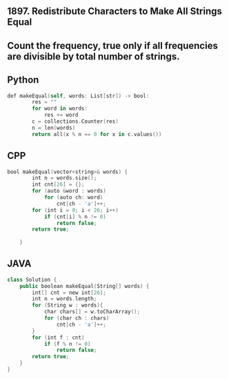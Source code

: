 ## 1897. Redistribute Characters to Make All Strings Equal

## Count the frequency, true only if all frequencies are divisible by total number of strings.

## Python
```swift
def makeEqual(self, words: List[str]) -> bool:
        res = ""
        for word in words:
            res += word
        c = collections.Counter(res)
        n = len(words)
        return all(x % n == 0 for x in c.values())
```
## CPP
```swift
bool makeEqual(vector<string>& words) {
        int n = words.size();
        int cnt[26] = {};
        for (auto &word : words)
            for (auto ch: word)
                cnt[ch - 'a']++;
        for (int i = 0; i < 26; i++)
            if (cnt[i] % n != 0)
                return false;
        return true;
        
    }
```
## JAVA
```swift
class Solution {
    public boolean makeEqual(String[] words) {
        int[] cnt = new int[26];
        int n = words.length;
        for (String w : words){
            char chars[] = w.toCharArray();
            for (char ch : chars)
                cnt[ch - 'a']++;
        }
        for (int f : cnt)
            if (f % n != 0)
                return false;
        return true;
    }
}
```
